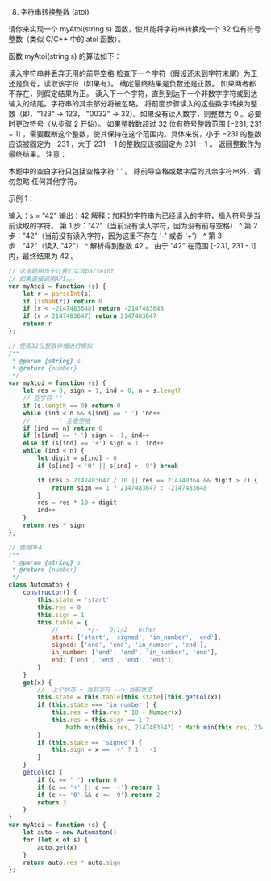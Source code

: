 8. 字符串转换整数 (atoi)

请你来实现一个 myAtoi(string s) 函数，使其能将字符串转换成一个 32 位有符号整数（类似 C/C++ 中的 atoi 函数）。

函数 myAtoi(string s) 的算法如下：

读入字符串并丢弃无用的前导空格
检查下一个字符（假设还未到字符末尾）为正还是负号，读取该字符（如果有）。 确定最终结果是负数还是正数。 如果两者都不存在，则假定结果为正。
读入下一个字符，直到到达下一个非数字字符或到达输入的结尾。字符串的其余部分将被忽略。
将前面步骤读入的这些数字转换为整数（即，"123" -> 123， "0032" -> 32）。如果没有读入数字，则整数为 0 。必要时更改符号（从步骤 2 开始）。
如果整数数超过 32 位有符号整数范围 [−231,  231 − 1] ，需要截断这个整数，使其保持在这个范围内。具体来说，小于 −231 的整数应该被固定为 −231 ，大于 231 − 1 的整数应该被固定为 231 − 1 。
返回整数作为最终结果。
注意：

本题中的空白字符只包括空格字符 ' ' 。
除前导空格或数字后的其余字符串外，请勿忽略 任何其他字符。
 

示例 1：

输入：s = "42"
输出：42
解释：加粗的字符串为已经读入的字符，插入符号是当前读取的字符。
第 1 步："42"（当前没有读入字符，因为没有前导空格）
         ^
第 2 步："42"（当前没有读入字符，因为这里不存在 '-' 或者 '+'）
         ^
第 3 步："42"（读入 "42"）
           ^
解析得到整数 42 。
由于 "42" 在范围 [-231, 231 - 1] 内，最终结果为 42 。

```js
// 这道题相当于让我们实现parseInt
// 如果直接调用API。。。
var myAtoi = function (s) {
    let r = parseInt(s)
    if (isNaN(r)) return 0
    if (r < -2147483648) return -2147483648
    if (r > 2147483647) return 2147483647
    return r
};

// 使用32位整数存储进行模拟
/**
 * @param {string} s
 * @return {number}
 */
var myAtoi = function (s) {
    let res = 0, sign = 1, ind = 0, n = s.length
    // 空字符 ''
    if (s.length == 0) return 0
    while (ind < n && s[ind] == ' ') ind++
    // '      ' 全是空格
    if (ind == n) return 0
    if (s[ind] == '-') sign = -1, ind++
    else if (s[ind] == '+') sign = 1, ind++
    while (ind < n) {
        let digit = s[ind] - 0
        if (s[ind] < '0' || s[ind] > '9') break

        if (res > 2147483647 / 10 || res == 214748364 && digit > 7) {
            return sign == 1 ? 2147483647 : -2147483648
        }
        res = res * 10 + digit
        ind++
    }
    return res * sign
};

// 使用DFA
/**
 * @param {string} s
 * @return {number}
 */
class Automaton {
    constructor() {
        this.state = 'start'
        this.res = 0
        this.sign = 1
        this.table = {
            //  ' '   +/-   0/1/2   other
            start: ['start', 'signed', 'in_number', 'end'],
            signed: ['end', 'end', 'in_number', 'end'],
            in_number: ['end', 'end', 'in_number', 'end'],
            end: ['end', 'end', 'end', 'end'],
        }
    }
    get(x) {
        //  上个状态 + 当前字符 --> 当前状态
        this.state = this.table[this.state][this.getCol(x)]
        if (this.state === 'in_number') {
            this.res = this.res * 10 + Number(x)
            this.res = this.sign == 1 ?
                Math.min(this.res, 2147483647) : Math.min(this.res, 2147483648)
        }
        if (this.state == 'signed') {
            this.sign = x == '+' ? 1 : -1
        }
    }
    getCol(c) {
        if (c == ' ') return 0
        if (c == '+' || c == '-') return 1
        if (c >= '0' && c <= '9') return 2
        return 3
    }
}
var myAtoi = function (s) {
    let auto = new Automaton()
    for (let x of s) {
        auto.get(x)
    }
    return auto.res * auto.sign
};
